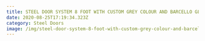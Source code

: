 ```yaml
---
title: STEEL DOOR SYSTEM 8 FOOT WITH CUSTOM GREY COLOUR AND BARCELLO GLASS
date: 2020-08-25T17:19:34.323Z
category: Steel Doors
image: /img/steel-door-system-8-foot-with-custom-grey-colour-and-barcello-glass-1-e1501595930353.jpg
---
```

